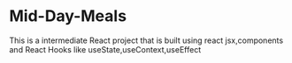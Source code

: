 # Mid-Day-Meals
This is a intermediate React project that is built using react jsx,components and React Hooks like useState,useContext,useEffect
